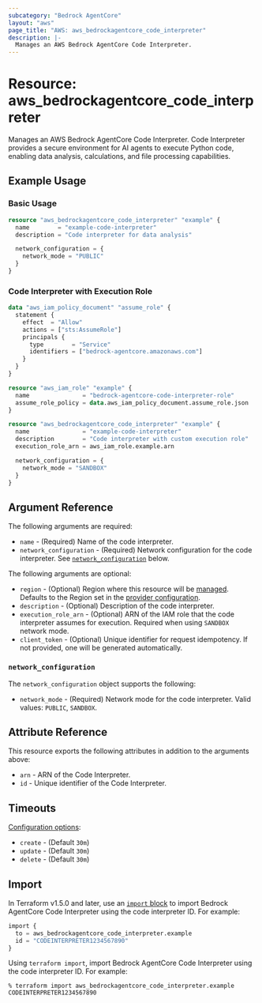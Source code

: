 ```yaml
---
subcategory: "Bedrock AgentCore"
layout: "aws"
page_title: "AWS: aws_bedrockagentcore_code_interpreter"
description: |-
  Manages an AWS Bedrock AgentCore Code Interpreter.
---
```


# Resource: aws_bedrockagentcore_code_interpreter

Manages an AWS Bedrock AgentCore Code Interpreter. Code Interpreter provides a secure environment for AI agents to execute Python code, enabling data analysis, calculations, and file processing capabilities.

## Example Usage

### Basic Usage

```terraform
resource "aws_bedrockagentcore_code_interpreter" "example" {
  name        = "example-code-interpreter"
  description = "Code interpreter for data analysis"

  network_configuration = {
    network_mode = "PUBLIC"
  }
}
```

### Code Interpreter with Execution Role

```terraform
data "aws_iam_policy_document" "assume_role" {
  statement {
    effect  = "Allow"
    actions = ["sts:AssumeRole"]
    principals {
      type        = "Service"
      identifiers = ["bedrock-agentcore.amazonaws.com"]
    }
  }
}

resource "aws_iam_role" "example" {
  name               = "bedrock-agentcore-code-interpreter-role"
  assume_role_policy = data.aws_iam_policy_document.assume_role.json
}

resource "aws_bedrockagentcore_code_interpreter" "example" {
  name               = "example-code-interpreter"
  description        = "Code interpreter with custom execution role"
  execution_role_arn = aws_iam_role.example.arn

  network_configuration = {
    network_mode = "SANDBOX"
  }
}
```

## Argument Reference

The following arguments are required:

* `name` - (Required) Name of the code interpreter.
* `network_configuration` - (Required) Network configuration for the code interpreter. See [`network_configuration`](#network_configuration) below.

The following arguments are optional:

* `region` - (Optional) Region where this resource will be [managed](https://docs.aws.amazon.com/general/latest/gr/rande.html#regional-endpoints). Defaults to the Region set in the [provider configuration](https://registry.terraform.io/providers/hashicorp/aws/latest/docs#aws-configuration-reference).
* `description` - (Optional) Description of the code interpreter.
* `execution_role_arn` - (Optional) ARN of the IAM role that the code interpreter assumes for execution. Required when using `SANDBOX` network mode.
* `client_token` - (Optional) Unique identifier for request idempotency. If not provided, one will be generated automatically.

### `network_configuration`

The `network_configuration` object supports the following:

* `network_mode` - (Required) Network mode for the code interpreter. Valid values: `PUBLIC`, `SANDBOX`.

## Attribute Reference

This resource exports the following attributes in addition to the arguments above:

* `arn` - ARN of the Code Interpreter.
* `id` - Unique identifier of the Code Interpreter.

## Timeouts

[Configuration options](https://developer.hashicorp.com/terraform/language/resources/syntax#operation-timeouts):

* `create` - (Default `30m`)
* `update` - (Default `30m`)
* `delete` - (Default `30m`)

## Import

In Terraform v1.5.0 and later, use an [`import` block](https://developer.hashicorp.com/terraform/language/import) to import Bedrock AgentCore Code Interpreter using the code interpreter ID. For example:

```terraform
import {
  to = aws_bedrockagentcore_code_interpreter.example
  id = "CODEINTERPRETER1234567890"
}
```

Using `terraform import`, import Bedrock AgentCore Code Interpreter using the code interpreter ID. For example:

```console
% terraform import aws_bedrockagentcore_code_interpreter.example CODEINTERPRETER1234567890
```
